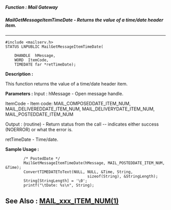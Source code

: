 ##### Function : Mail Gateway
##### MailGetMessageItemTimeDate - Returns the value of a time/date header item.
---
```
#include <mailserv.h>
STATUS LNPUBLIC MailGetMessageItemTimeDate(

	DHANDLE  hMessage,
	WORD  ItemCode,
	TIMEDATE far *retTimeDate);
```
**Description :**

This function returns the value of a time/date header item.

**Parameters :**
Input :
hMessage  -  Open message handle.

ItemCode  -  Item code:  MAIL_COMPOSEDDATE_ITEM_NUM, MAIL_DELIVEREDDATE_ITEM_NUM, MAIL_DELIVERYDATE_ITEM_NUM, MAIL_POSTEDDATE_ITEM_NUM

Output :
(routine)  -  Return status from the call -- indicates either success (NOERROR) or what the error is.


retTimeDate  -  Time/date.


**Sample Usage :**
```
        /* PostedDate */
        MailGetMessageItemTimeDate(hMessage, MAIL_POSTEDDATE_ITEM_NUM, &Time);
        ConvertTIMEDATEToText(NULL, NULL, &Time, String, 
                                    sizeof(String), &StringLength);
        String[StringLength] = '\0';
        printf("\tDate: %s\n", String);

```
**See Also :**
[MAIL_xxx_ITEM_NUM(1)](/domino-c-api-docs/reference/Symb/MAIL_xxx_ITEM_NUM(1))
---

